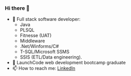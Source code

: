 ### Hi there 👋

<!--
**millikr2/millikr2** is a ✨ _special_ ✨ repository because its `README.md` (this file) appears on your GitHub profile.
-->

- 🌱 Full stack software developer:
  -   Java
  -   PLSQL
  -   Fitnesse (UAT)
  -   Middleware
  - .Net/Winforms/C#
  - T-SQL/Microsoft SSMS
  - SSIS (ETL/Data engineering).
- 🔭 LaunchCode web development bootcamp graduate
- 📫 How to reach me: [LinkedIn](https://www.linkedin.com/in/millikr2/)

